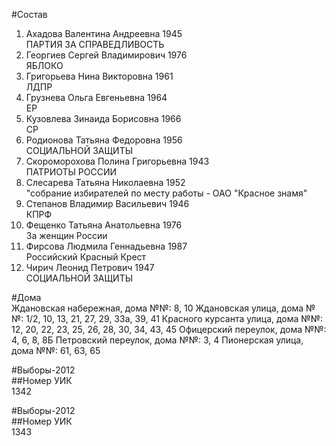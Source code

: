 #Состав  
1. Ахадова Валентина Андреевна 1945  
    ПАРТИЯ ЗА СПРАВЕДЛИВОСТЬ  
2. Георгиев Сергей Владимирович 1976  
    ЯБЛОКО  
3. Григорьева Нина Викторовна 1961  
    ЛДПР  
4. Грузнева Ольга Евгеньевна 1964  
    ЕР  
5. Кузовлева Зинаида Борисовна 1966  
    СР  
6. Родионова Татьяна Федоровна 1956  
    СОЦИАЛЬНОЙ ЗАЩИТЫ  
7. Скороморохова Полина Григорьевна 1943  
    ПАТРИОТЫ РОССИИ  
8. Слесарева Татьяна Николаевна 1952  
    "собрание избирателей по месту работы - ОАО "Красное знамя"  
9. Степанов Владимир Васильевич 1946  
    КПРФ  
10. Фещенко Татьяна Анатольевна 1976  
    За женщин России  
11. Фирсова Людмила Геннадьевна 1987  
    Российский Красный Крест  
12. Чирич Леонид Петрович 1947  
    СОЦИАЛЬНОЙ ЗАЩИТЫ  
  
#Дома  
Ждановская набережная, дома №№: 8, 10 Ждановская улица, дома №№: 1/2, 10, 13, 21, 27, 29, 33а, 39, 41 Красного курсанта улица, дома №№: 12, 20, 22, 23, 25, 26, 28, 30, 34, 43, 45 Офицерский переулок, дома №№: 4, 6, 8, 8Б Петровский переулок, дома №№: 3, 4 Пионерская улица, дома №№: 61, 63, 65  
  
#Выборы-2012  
##Номер УИК  
1342  
  
#Выборы-2012  
##Номер УИК  
1343  
